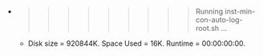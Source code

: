 * >>>>>>>>> Running inst-min-con-auto-log-root.sh ...
  * Disk size = 920844K. Space Used = 16K. Runtime = 00:00:00:00.
